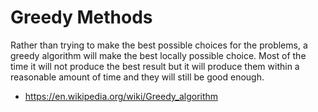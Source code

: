 # Greedy Methods

Rather than trying to make the best possible choices for the problems, a greedy algorithm will make the best locally possible choice.
Most of the time it will not produce the best result but it will produce them within a reasonable amount of time and they will still be good enough.

* <https://en.wikipedia.org/wiki/Greedy_algorithm>
